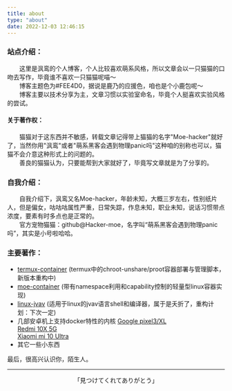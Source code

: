 ```yaml
---
title: about 
type: "about" 
date: 2022-12-03 12:46:15 
---
```

<style>
.sj{ text-indent:2em}
</style>
### 站点介绍：
<div class="sj">这里是沨鸾的个人博客，个人比较喜欢萌系风格，所以文章会以一只猫猫的口吻去写作，毕竟谁不喜欢一只猫猫呢喵～</div>
<div class="sj">博客主题色为#FEE4D0，据说是鹿乃的应援色，咱也是个小鹿包呢～</div>
<div class="sj">博客主要以技术分享为主，文章习惯以实验室命名，毕竟个人挺喜欢实验风格的尝试。</div>

#### 关于著作权：
<div class="sj">猫猫对于这东西并不敏感，转载文章记得带上猫猫的名字"Moe-hacker"就好了，当然你用"沨鸾"或者"萌系黑客会遇到物理panic吗"这种咱的别称也可以，猫猫不会介意这种形式上的问题的。</div>
<div class="sj">善良的猫猫认为，只要能帮到大家就好了，毕竟写文章就是为了分享的。</div>

### 自我介绍：
<div class="sj">自我介绍下，沨鸾又名Moe-hacker，年龄未知，大概三岁左右，性别纸片人，但是偏女，咕咕咕属性严重，日常失踪，作息未知，职业未知，说话习惯带点浓度，要素有时多点也是正常的。</div>
<div class="sj">官方宠物猫猫：github@Hacker-moe，名字叫“萌系黑客会遇到物理panic吗”，其实是小号啦哈哈。</div>

### 主要著作：
- [termux-container](https://github.com/Moe-hacker/termux-container)
(termux中的chroot-unshare/proot容器部署与管理脚本，新版本重构中)
- [moe-container](https://github.com/Moe-hacker/moe-container)
(带有namespace利用和capability控制的轻量型linux容器实现)
- [linux-jvav](https://github.com/Moe-hacker/linux-jvav)
(适用于linux的jvav语言shell和编译器，属于是夭折了，重构计划：下次一定)
- 几部安卓机上支持docker特性的内核
[Google pixel3/XL](https://github.com/Moe-hacker/kernel_google_bluecross_docker)  
[Redmi 10X 5G](https://github.com/Moe-hacker/kernel-nethunter-docker-atom-redmi-mt6885)  
[Xiaomi mi 10 Ultra](https://github.com/Moe-hacker/kernel_docker_xiaomi_SM8250_cas)  
- 其它一些小东西

最后，很高兴认识你，陌生人。

-----------

<p align="center">「見つけてくれてありがとう」</p>
